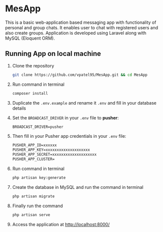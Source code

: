 # MesApp

This is a basic web-application based messaging app with functionality of personal and group chats. It enables user to chat with registered users and also create groups. Application is developed using Laravel along with MySQL (Eloquent ORM).

## Running App on local machine

1.  Clone the repository

    ```bash
    git clone https://github.com/vpatel95/MesApp.git && cd MesApp
    ```
    
2.  Run command in terminal
    
    ```bash
    composer install
    ```
    
3. Duplicate the `.env.example` and rename it `.env` and fill in your database details

4.  Set the `BROADCAST_DRIVER` in your `.env` file to **pusher**:

    ```txt
    BROADCAST_DRIVER=pusher
    ```

5.  Then fill in your Pusher app credentials in your `.env` file:

    ```txt
    PUSHER_APP_ID=xxxxxx
    PUSHER_APP_KEY=xxxxxxxxxxxxxxxxxxxx
    PUSHER_APP_SECRET=xxxxxxxxxxxxxxxxxxxx
    PUSHER_APP_CLUSTER=
    ```
    
6.  Run command in terminal
    
    ```bash
    php artisan key:generate
    ```

7.  Create the database in MySQL and run the command in terminal

    ```bash
    php artisan migrate
    ```
    
8.  Finally run the command

    ```bash
    php artisan serve
    ```
    
9.  Access the application at [http://localhost:8000/](http://localhost:8000/)
    

